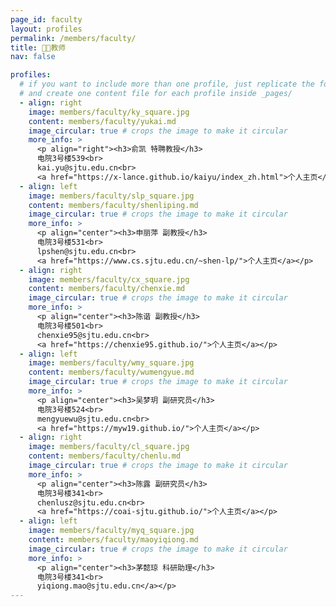 ```yaml
---
page_id: faculty
layout: profiles
permalink: /members/faculty/
title: 🧑‍🏫教师
nav: false

profiles:
  # if you want to include more than one profile, just replicate the following block
  # and create one content file for each profile inside _pages/
  - align: right
    image: members/faculty/ky_square.jpg
    content: members/faculty/yukai.md
    image_circular: true # crops the image to make it circular
    more_info: >
      <p align="right"><h3>俞凯 特聘教授</h3>
      电院3号楼539<br>
      kai.yu@sjtu.edu.cn<br>
      <a href="https://x-lance.github.io/kaiyu/index_zh.html">个人主页</a></p>
  - align: left
    image: members/faculty/slp_square.jpg
    content: members/faculty/shenliping.md
    image_circular: true # crops the image to make it circular
    more_info: >
      <p align="center"><h3>申丽萍 副教授</h3>
      电院3号楼531<br>
      lpshen@sjtu.edu.cn<br>
      <a href="https://www.cs.sjtu.edu.cn/~shen-lp/">个人主页</a></p>
  - align: right
    image: members/faculty/cx_square.jpg
    content: members/faculty/chenxie.md
    image_circular: true # crops the image to make it circular
    more_info: >
      <p align="center"><h3>陈谐 副教授</h3>
      电院3号楼501<br>
      chenxie95@sjtu.edu.cn<br>
      <a href="https://chenxie95.github.io/">个人主页</a></p>
  - align: left
    image: members/faculty/wmy_square.jpg
    content: members/faculty/wumengyue.md
    image_circular: true # crops the image to make it circular
    more_info: >
      <p align="center"><h3>吴梦玥 副研究员</h3>
      电院3号楼524<br>
      mengyuewu@sjtu.edu.cn<br>
      <a href="https://myw19.github.io/">个人主页</a></p>
  - align: right
    image: members/faculty/cl_square.jpg
    content: members/faculty/chenlu.md
    image_circular: true # crops the image to make it circular
    more_info: >
      <p align="center"><h3>陈露 副研究员</h3>
      电院3号楼341<br>
      chenlusz@sjtu.edu.cn<br>
      <a href="https://coai-sjtu.github.io/">个人主页</a></p>
  - align: left
    image: members/faculty/myq_square.jpg
    content: members/faculty/maoyiqiong.md
    image_circular: true # crops the image to make it circular
    more_info: >
      <p align="center"><h3>茅懿琼 科研助理</h3>
      电院3号楼341<br>
      yiqiong.mao@sjtu.edu.cn</a></p>
---
```

